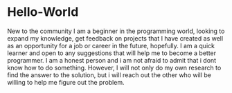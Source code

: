 # Hello-World
New to the community
I am a beginner in the programming world, looking to expand my knowledge, get feedback on projects that I have created
as well as an opportunity for a job or career in the future, hopefully. I am a quick learner and open to any suggestions
that will help me to become a better programmer. I am a honest person and i am not afraid to admit that i dont know how to do something. However, I will not only do my own research to find the answer to the solution, but i will reach out the other who will be willing to help me figure out the problem.
